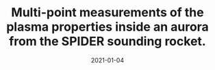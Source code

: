 ---
title: "Multi-point measurements of the plasma properties inside an aurora from the SPIDER sounding rocket."
collection: publications
permalink: /publications/2021-giono2
date: 2021-01-04
line_author: '<b>G. Giono</b>, N. Ivchenko, T. Sergienko and U. Brändström'
line_title: '“Multi-point measurements of the plasma properties inside an aurora from the SPIDER sounding rocket.”'
line_journal: '<i>Journal of Geophysical Research: Space Physics</i>, Volume 126, e2021JA029204, (2021)'
doi: '10.1029/2021JA029204'
---